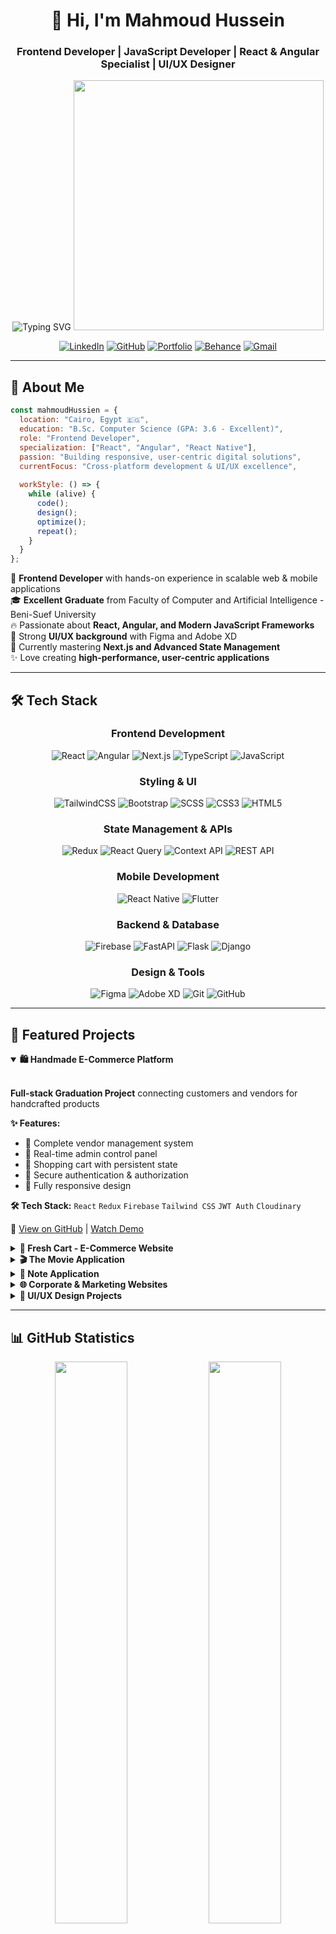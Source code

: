 <div align="center">

# 👋 Hi, I'm Mahmoud Hussein
### Frontend Developer | JavaScript Developer | React & Angular Specialist | UI/UX Designer

<img src="https://readme-typing-svg.herokuapp.com?font=Fira+Code&size=22&duration=3000&pause=1000&color=3B82F6&center=true&vCenter=true&width=550&lines=Frontend+Developer+%F0%9F%92%BB;React+%26+Angular+Expert+%E2%9A%9B%EF%B8%8F;UI%2FUX+Designer+%F0%9F%8E%A8;Building+Scalable+Web+Apps+%F0%9F%9A%80;Cross-Platform+Mobile+Dev+%F0%9F%93%B1" alt="Typing SVG" />

<img src="https://media.giphy.com/media/SWoSkN6DxTszqIKEqv/giphy.gif" width="400"/>

[![LinkedIn](https://img.shields.io/badge/LinkedIn-0077B5?style=for-the-badge&logo=linkedin&logoColor=white)](https://www.linkedin.com/in/mahmoud-hussien-096291221/)
[![GitHub](https://img.shields.io/badge/GitHub-100000?style=for-the-badge&logo=github&logoColor=white)](https://github.com/kottp6)
[![Portfolio](https://img.shields.io/badge/Portfolio-FF5722?style=for-the-badge&logo=google-chrome&logoColor=white)](https://my-portifolio-ylf4.vercel.app/)
[![Behance](https://img.shields.io/badge/Behance-1769FF?style=for-the-badge&logo=behance&logoColor=white)](https://www.behance.net/kottbhussein)
[![Gmail](https://img.shields.io/badge/Gmail-D14836?style=for-the-badge&logo=gmail&logoColor=white)](mailto:kottpkamal@gmail.com)

</div>

---

## 🚀 About Me

```javascript
const mahmoudHussien = {
  location: "Cairo, Egypt 🇪🇬",
  education: "B.Sc. Computer Science (GPA: 3.6 - Excellent)",
  role: "Frontend Developer",
  specialization: ["React", "Angular", "React Native"],
  passion: "Building responsive, user-centric digital solutions",
  currentFocus: "Cross-platform development & UI/UX excellence",
  
  workStyle: () => {
    while (alive) {
      code();
      design();
      optimize();
      repeat();
    }
  }
};
```

💼 **Frontend Developer** with hands-on experience in scalable web & mobile applications  
🎓 **Excellent Graduate** from Faculty of Computer and Artificial Intelligence - Beni-Suef University  
🔥 Passionate about **React, Angular, and Modern JavaScript Frameworks**  
🎨 Strong **UI/UX background** with Figma and Adobe XD  
🌱 Currently mastering **Next.js and Advanced State Management**  
✨ Love creating **high-performance, user-centric applications**

---

## 🛠️ Tech Stack

<div align="center">

### Frontend Development
![React](https://img.shields.io/badge/React-20232A?style=for-the-badge&logo=react&logoColor=61DAFB)
![Angular](https://img.shields.io/badge/Angular-DD0031?style=for-the-badge&logo=angular&logoColor=white)
![Next.js](https://img.shields.io/badge/Next.js-000000?style=for-the-badge&logo=next.js&logoColor=white)
![TypeScript](https://img.shields.io/badge/TypeScript-007ACC?style=for-the-badge&logo=typescript&logoColor=white)
![JavaScript](https://img.shields.io/badge/JavaScript-F7DF1E?style=for-the-badge&logo=javascript&logoColor=black)

### Styling & UI
![TailwindCSS](https://img.shields.io/badge/Tailwind_CSS-38B2AC?style=for-the-badge&logo=tailwind-css&logoColor=white)
![Bootstrap](https://img.shields.io/badge/Bootstrap-563D7C?style=for-the-badge&logo=bootstrap&logoColor=white)
![SCSS](https://img.shields.io/badge/SCSS-CC6699?style=for-the-badge&logo=sass&logoColor=white)
![CSS3](https://img.shields.io/badge/CSS3-1572B6?style=for-the-badge&logo=css3&logoColor=white)
![HTML5](https://img.shields.io/badge/HTML5-E34F26?style=for-the-badge&logo=html5&logoColor=white)

### State Management & APIs
![Redux](https://img.shields.io/badge/Redux-593D88?style=for-the-badge&logo=redux&logoColor=white)
![React Query](https://img.shields.io/badge/React_Query-FF4154?style=for-the-badge&logo=react-query&logoColor=white)
![Context API](https://img.shields.io/badge/Context_API-61DAFB?style=for-the-badge)
![REST API](https://img.shields.io/badge/REST_API-009688?style=for-the-badge)

### Mobile Development
![React Native](https://img.shields.io/badge/React_Native-20232A?style=for-the-badge&logo=react&logoColor=61DAFB)
![Flutter](https://img.shields.io/badge/Flutter-02569B?style=for-the-badge&logo=flutter&logoColor=white)

### Backend & Database
![Firebase](https://img.shields.io/badge/Firebase-FFCA28?style=for-the-badge&logo=firebase&logoColor=black)
![FastAPI](https://img.shields.io/badge/FastAPI-009688?style=for-the-badge&logo=fastapi&logoColor=white)
![Flask](https://img.shields.io/badge/Flask-000000?style=for-the-badge&logo=flask&logoColor=white)
![Django](https://img.shields.io/badge/Django-092E20?style=for-the-badge&logo=django&logoColor=white)

### Design & Tools
![Figma](https://img.shields.io/badge/Figma-F24E1E?style=for-the-badge&logo=figma&logoColor=white)
![Adobe XD](https://img.shields.io/badge/Adobe_XD-FF61F6?style=for-the-badge&logo=adobe-xd&logoColor=white)
![Git](https://img.shields.io/badge/Git-F05032?style=for-the-badge&logo=git&logoColor=white)
![GitHub](https://img.shields.io/badge/GitHub-100000?style=for-the-badge&logo=github&logoColor=white)

</div>

---

## 💼 Featured Projects

<details open>
<summary><b>🛍️ Handmade E-Commerce Platform</b></summary>
<br>

**Full-stack Graduation Project** connecting customers and vendors for handcrafted products

**✨ Features:**
- 🏪 Complete vendor management system
- 👤 Real-time admin control panel
- 🛒 Shopping cart with persistent state
- 🔐 Secure authentication & authorization
- 📱 Fully responsive design

**🛠️ Tech Stack:**
`React` `Redux` `Firebase` `Tailwind CSS` `JWT Auth` `Cloudinary`

🔗 [View on GitHub](https://github.com/kottp6/HandMade_Website_GraduationProject) | [Watch Demo](https://www.linkedin.com/posts/mahmoud-hussein-0bb055242_graduationproject-reactjs-firebase-activity-7355932378105602048-Ocqk?utm_source=share&utm_medium=member_desktop&rcm=ACoAADwp108BQ3qGUZG-G2cUIIkoBXGE6x2CfFc)

</details>

<details>
<summary><b>🛒 Fresh Cart - E-Commerce Website</b></summary>
<br>

Modern e-commerce platform with advanced features

**✨ Features:**
- 🔒 Protected routes with JWT authentication
- ⚡ React Query for optimized caching
- 🎨 Beautiful UI with Tailwind CSS
- 🛍️ Complete shopping cart functionality
- 📦 Product catalog with search & filters

**🛠️ Tech Stack:**
`React` `Context API` `React Query` `Tailwind CSS` `JWT`

🔗 [View on GitHub](https://github.com/kottp6/FreshCart) | [Watch Demo](https://www.linkedin.com/posts/mahmoud-hussein-0bb055242_graduationproject-reactjs-firebase-activity-7355932378105602048-Ocqk?utm_source=share&utm_medium=member_desktop&rcm=ACoAADwp108BQ3qGUZG-G2cUIIkoBXGE6x2CfFc)

</details>

<details>
<summary><b>🎬 The Movie Application</b></summary>
<br>

Angular-based movie browsing platform with TMDb API integration

**✨ Features:**
- 🎥 Real-time movie data from TMDb API
- 🔐 User authentication system
- ⭐ Personalized movie recommendations
- 🔍 Advanced search & filtering
- 📱 Responsive modern design

**🛠️ Tech Stack:**
`Angular 17` `TypeScript` `Bootstrap` `TMDb API`

🔗 [View on GitHub](https://github.com/kottp6/Movie_Application) | [Watch Demo](https://www.linkedin.com/posts/mahmoud-hussein-0bb055242_angular-iti-authentication-activity-7327341383776661505-cugd?utm_source=share&utm_medium=member_desktop&rcm=ACoAADwp108BQ3qGUZG-G2cUIIkoBXGE6x2CfFc)

</details>

<details>
<summary><b>📝 Note Application</b></summary>
<br>

Real-time note-taking app with CRUD operations

**✨ Features:**
- ✏️ Create, Read, Update, Delete notes
- 🔄 Real-time synchronization
- 🎨 Clean and intuitive UI
- 💾 API integration for data persistence

**🛠️ Tech Stack:**
`React` `REST API` `CSS3`

🔗 [View on GitHub](https://github.com/kottp6/NoteApplicationReact) | [Watch Demo](https://www.linkedin.com/posts/mahmoud-hussein-0bb055242_note-application-with-react-js-activity-7262839965783388163-Qac9?utm_source=share&utm_medium=member_desktop&rcm=ACoAADwp108BQ3qGUZG-G2cUIIkoBXGE6x2CfFc)

</details>

<details>
<summary><b>🌐 Corporate & Marketing Websites</b></summary>
<br>

### 🎯 [MovicEg Website](https://www.moviceg.com/)
Corporate website with animations and responsive design

### 🎓 [Tech-seeds Learning Platform](https://tech-seeds.vercel.app/)
Modern learning platform with multi-page navigation

### 💼 [Echo System](https://echo-system-gamma.vercel.app/)
Digital marketing company showcase

### 👓 Smart Assistant Glasses (SAG)
Accessibility-focused system with admin dashboard  
`Angular` `TypeScript` `Bootstrap`

🔗 [View on GitHub](https://github.com/kottp6/SmartAssistantGlassesCode) | [Watch Demo](https://www.linkedin.com/posts/mahmoud-hussein-0bb055242_sag-smartassistantglasses-aiforaccessibility-activity-7085287650022035457-ZIgo?utm_source=share&utm_medium=member_desktop&rcm=ACoAADwp108BQ3qGUZG-G2cUIIkoBXGE6x2CfFc)

</details>

<details>
<summary><b>🎨 UI/UX Design Projects</b></summary>
<br>

### 📱 FeL7za Mobile Application
Complete mobile app design with user-centric interface

### 💊 Medicine Website
Healthcare platform UI/UX design

**🛠️ Design Tools:**
`Figma` `Adobe XD` `Behance`

</details>

---

## 📊 GitHub Statistics

<div align="center">

<img src="https://github-readme-stats.vercel.app/api?username=MahmoudHussien7&show_icons=true&theme=blue-green&hide_border=true&bg_color=0D1117&title_color=3B82F6&icon_color=3B82F6&text_color=FFFFFF" width="48%" />
<img src="https://github-readme-streak-stats.herokuapp.com/?user=MahmoudHussien7&theme=blue-green&hide_border=true&background=0D1117&stroke=3B82F6&ring=3B82F6&fire=F97316&currStreakLabel=3B82F6" width="48%" />

<img src="https://github-readme-stats.vercel.app/api/top-langs/?username=MahmoudHussien7&layout=compact&theme=blue-green&hide_border=true&bg_color=0D1117&title_color=3B82F6&text_color=FFFFFF" width="48%" />
<img src="https://github-readme-activity-graph.vercel.app/graph?username=MahmoudHussien7&theme=react-dark&hide_border=true&bg_color=0D1117&color=3B82F6&line=3B82F6&point=FFFFFF" width="98%" />

</div>

---

## 🎓 Education & Experience

### 🏛️ Academic Background
**B.Sc. Computer and Information** | Beni-Suef University  
*Faculty of Computer and Artificial Intelligence (2023)*  
- **GPA:** 3.6 (Excellent)
- **Graduation Project:** Excellent (A+)

### 💼 Professional Experience

**🚀 Freelance Frontend Developer** | Nov 2022 - Present
- Designed and developed responsive web applications for e-commerce and services
- Built secure authentication systems with JWT and Firebase
- Delivered high-performance solutions for diverse clients
-  Key Projects:
o Note Application (React): Real-time CRUD app with API integration.
o MovicEg Website: Corporate website with animations and responsive design.
o Tech-seeds learning Platform: Learning platform with modern UI and multi-page navigation.
o Echo System (React): Digital marketing company.

**🎨 Freelance UI/UX Developer** | Feb 2023 - Present
- Created user-centric designs for mobile and web applications
- Collaborated with clients to deliver pixel-perfect interfaces

### 🎯 Internship
**ITI - Information Technology Institute** | Feb 2025 - Jul 2025  
*Frontend & Cross-Platform Mobile Development Intern*

Technologies Learned:
- Frontend: HTML, CSS, JavaScript, TypeScript, React, Angular
- Mobile: Flutter, React Native
- Backend: Firebase, API Integration
- Tools: Git, Agile Methodologies

---

## 🏆 Certifications

<div align="center">

| Platform | Certification |
|:---:|:---|
| ![ITI](https://img.shields.io/badge/ITI-Institute-red?style=flat&logo=google-classroom&logoColor=white) | Frontend Developer & Cross Platform Development |
| ![Udemy](https://img.shields.io/badge/Udemy-A435F0?style=flat&logo=udemy&logoColor=white) | React – The Complete Guide (2025) |
| ![HackerRank](https://img.shields.io/badge/HackerRank-00EA64?style=flat&logo=hackerrank&logoColor=white) | JavaScript, React, SQL |
| ![Maharatech](https://img.shields.io/badge/Maharatech-FF6B6B?style=flat) | Database Management |
| ![Route](https://img.shields.io/badge/Route-3B82F6?style=flat) | Frontend Developer |

</div>

---

## 🎯 Core Competencies

<div align="center">

| Technical Skills | Soft Skills |
|:---:|:---:|
| ⚛️ React & Angular Mastery | 🤝 Team Collaboration |
| 🎨 UI/UX Design Excellence | 💡 Problem Solving |
| 📱 Cross-Platform Development | 🎯 High Emotional Intelligence |
| 🔥 Firebase & API Integration | 👥 Leadership & Mentoring |
| 🚀 Performance Optimization | 📢 Effective Communication |
| 🛠️ Agile Methodologies | ⏱️ Time Management |

</div>

---

## 📈 Contribution Activity

<div align="center">

<img src="https://github-profile-summary-cards.vercel.app/api/cards/profile-details?username=MahmoudHussien7&theme=github_dark" width="100%" />

</div>

---

## 💭 Developer Quote

<div align="center">

```javascript
const wisdom = "First, solve the problem. Then, write the code.";
// - John Johnson
```

</div>

---

## 📫 Let's Connect!

<div align="center">

Ready to collaborate on your next big project! 🚀

📧 **Email:** kottpkamal@gmail.com  
📱 **Phone:** +20 128 884 5234  
🔗 **LinkedIn:** [Mahmoud Hussein](https://www.linkedin.com/in/mahmoud-hussien-096291221/)  
💻 **GitHub:** [@MahmoudHussien](https://github.com/kottp6)  
🌐 **Portfolio:** [mahmoudhussien.me](https://my-portifolio-ylf4.vercel.app/)
🎨 **Behance:** [@MahmoudHussein](https://www.behance.net/kottbhussein)

### Open for:
✅ Frontend Development Projects  
✅ UI/UX Design Collaborations  
✅ React & Angular Consulting  
✅ Freelance Opportunities  
✅ Technical Mentoring

---

<img src="https://komarev.com/ghpvc/?username=MahmoudHussien7&label=Profile%20Views&color=3B82F6&style=for-the-badge" alt="Profile Views" />

**⭐ If you find my work interesting, don't forget to star my repositories!**

<img src="https://capsule-render.vercel.app/api?type=waving&color=3B82F6&height=100&section=footer" width="100%"/>

</div>
